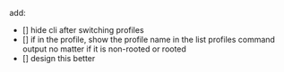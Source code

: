add:
- [] hide cli after switching profiles
- [] if in the profile, show the profile name in the list profiles command output no matter if it is non-rooted or rooted
- [] design this better

